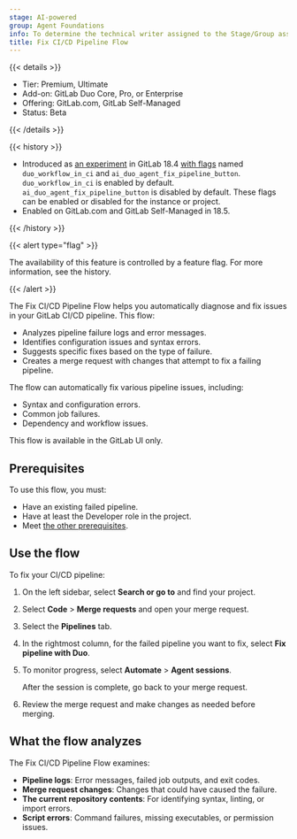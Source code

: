 ```yaml
---
stage: AI-powered
group: Agent Foundations
info: To determine the technical writer assigned to the Stage/Group associated with this page, see https://handbook.gitlab.com/handbook/product/ux/technical-writing/#assignments
title: Fix CI/CD Pipeline Flow
---
```


{{< details >}}

- Tier: Premium, Ultimate
- Add-on: GitLab Duo Core, Pro, or Enterprise
- Offering: GitLab.com, GitLab Self-Managed
- Status: Beta

{{< /details >}}

{{< history >}}

- Introduced as [an experiment](../../../policy/development_stages_support.md) in GitLab 18.4 [with flags](../../../administration/feature_flags/_index.md) named `duo_workflow_in_ci` and `ai_duo_agent_fix_pipeline_button`. `duo_workflow_in_ci` is enabled by default. `ai_duo_agent_fix_pipeline_button` is disabled by default. These flags can be enabled or disabled for the instance or project.
- Enabled on GitLab.com and GitLab Self-Managed in 18.5.

{{< /history >}}

{{< alert type="flag" >}}

The availability of this feature is controlled by a feature flag.
For more information, see the history.

{{< /alert >}}

The Fix CI/CD Pipeline Flow helps you automatically diagnose and fix issues in your GitLab CI/CD pipeline. This flow:

- Analyzes pipeline failure logs and error messages.
- Identifies configuration issues and syntax errors.
- Suggests specific fixes based on the type of failure.
- Creates a merge request with changes that attempt to fix a failing pipeline.

The flow can automatically fix various pipeline issues, including:

- Syntax and configuration errors.
- Common job failures.
- Dependency and workflow issues.

This flow is available in the GitLab UI only.

## Prerequisites

To use this flow, you must:

- Have an existing failed pipeline.
- Have at least the Developer role in the project.
- Meet [the other prerequisites](../../duo_agent_platform/_index.md#prerequisites).

## Use the flow

To fix your CI/CD pipeline:

1. On the left sidebar, select **Search or go to** and find your project.
1. Select **Code** > **Merge requests** and open your merge request.
1. Select the **Pipelines** tab.
1. In the rightmost column, for the failed pipeline you want to fix, select **Fix pipeline with Duo**.
1. To monitor progress, select **Automate** > **Agent sessions**.

   After the session is complete, go back to your merge request.
1. Review the merge request and make changes as needed before merging.

## What the flow analyzes

The Fix CI/CD Pipeline Flow examines:

- **Pipeline logs**: Error messages, failed job outputs, and exit codes.
- **Merge request changes**: Changes that could have caused the failure.
- **The current repository contents**: For identifying syntax, linting, or import errors.
- **Script errors**: Command failures, missing executables, or permission issues.

